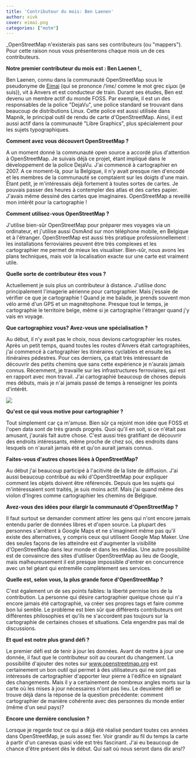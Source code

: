 ```yaml
---
title: 'Contributeur du mois: Ben Laenen'
author: xivk
cover: eimai.png
categories: ["motm"]
---
```


_OpenStreetMap n'existerais pas sans ses contributeurs (ou "mappers"). Pour cette raison nous vous présenterons chaque mois un de ces contributeurs. 

**Notre premier contributeur du mois est : Ben Laenen !**_

Ben Laenen, connu dans la communauté OpenStreetMap sous le pseudonyme de <a href="http://www.openstreetmap.org/user/Eimai">Eimai</a> (qui se prononce /ˈimɛ/ comme le mot grec είμαι (je suis)), vit à Anvers et est conducteur de train. Durant ses études, Ben est devenu un membre actif du monde FOSS. Par exemple, il est un des responsables de la police "DejaVu", une police standard se trouvant dans beaucoup de distributions Linux. Cette police est aussi utilisée dans Mapnik, le principal outil de rendu de carte d'OpenStreetMap. Ainsi, il est aussi actif dans la communauté "Libre Graphics", plus spécialement pour les sujets typographiques.

**Comment avez vous découvert OpenStreetMap ?**

A un moment donné la communauté open source a accordé plus d'attention à OpenStreetMap. Je suivais déjà ce projet, étant impliqué dans le développement de la police DejaVu. J'ai commencé à cartographier en 2007. A ce moment-là, pour la Belgique, il n'y avait presque rien d'encodé et les membres de la communauté se comptaient sur les doigts d'une main. Étant petit, je m'intéressais déjà fortement à toutes sortes de cartes. Je pouvais passer des heures à contempler des atlas et des cartes papier. J'avais même dessiné des cartes que imaginaires. OpenStreetMap a reveillé mon intérêt pour la cartographie !

**Comment utilisez-vous OpenStreetMap ?**

J'utilise bien-sûr OpenStreetMap pour préparer mes voyages via un ordinateur, et j'utilise aussi OsmAnd sur mon téléphone mobile, en Belgique et à l'étranger. OpenStreetMap est aussi très pratique professionnellement : les installations ferroviaires peuvent être très complexes et les cartographier me permet de mieux les visualiser. Bien-sûr, nous avons les plans techniques, mais voir la localisation exacte sur une carte est vraiment utile.

**Quelle sorte de contributeur êtes vous ?**

Actuellement je suis plus un contributeur à distance. J'utilise donc principalement l'imagerie aérienne pour cartographier. Mais j'essaie de vérifier ce que je cartographie ! Quand je me balade, je prends souvent mon vélo armé d'un GPS et un magnétophone. Presque tout le temps, je cartographie le territoire belge, même si je cartographie l'étranger quand j'y vais en voyage.

**Que cartographiez vous? Avez-vous une spécialisation ?**

Au début, il n'y avait pas le choix, nous devions cartographier les routes. Après un petit temps, quand toutes les routes d'Anvers était cartographiées, j'ai commencé à cartographier les itinéraires cyclables et ensuite les itinéraires pédestres. Pour ces derniers, ça était très intéressant de découvrir des petits chemins que sans cette expérience je n'aurais jamais connus. Récemment, je travaille sur les infrastructures ferroviaires, qui est en rapport avec mon travail. J'ai cartographié beaucoup de choses depuis mes débuts, mais je n'ai jamais passé de temps à renseigner les points d'intérêt.

<a href="http://hdyc.neis-one.org/?Eimai"><img src="{{ site.baseurl }}/assets/images/motm/2014/11/hdyc_eimai.png"/></a>

**Qu'est ce qui vous motive pour cartographier ?**

Tout simplement car ça m'amuse. Bien sûr ça rejoint mon idée que FOSS et l'open data sont de très grands progrès. Quoi qu'il en soit, si ce n'était pas amusant, j'aurais fait autre chose. C'est aussi très gratifiant de découvrir des endroits intéressants, même proche de chez soi, des endroits dans lesquels on n'aurait jamais été et qu'on aurait jamais connus.

**Faites-vous d'autres choses liées à OpenStreetMap?**

Au début j'ai beaucoup participé à l'acitivité de la liste de diffusion. J'ai aussi beaucoup contribué au wiki d'OpenStreetMap pour expliquer comment les objets doivent être référencés. Depuis que les sujets qui m'intéressaient sont traités, je suis moins actif. Mais j'ai quand même des violon d'Ingres comme cartographier les chemins de Belgique.

**Avez-vous des idées pour élargir la communauté d'OpenStreetMap ?**

Il faut surtout se demander comment attirer les gens qui n'ont encore jamais entendu parler de données libres et d'open source. La plupart des personnes s'arrêtent à Google Maps et ne s'imaginent même pas qu'il existe des alternatives, y compris ceux qui utilisent Google Map Maker. Une des seules façons de les atteindre est d'augmenter la visibilité d'OpenStreetMap dans leur monde et dans les médias. Une autre possibilité est de convaincre des sites d'utiliser OpenStreetMap au lieu de Google, mais malheureusement il est presque impossible d'entrer en concurrence avec un tel géant qui entremêle complètement ses services.

**Quelle est, selon vous, la plus grande force d'OpenStreetMap ?**

C'est également un de ses points faibles: la liberté permise lors de la contribution. La personne qui désire cartographier quelque chose qui n'a encore jamais été cartographié, va créer ses propres tags et faire comme bon lui semble. Le problème est bien sûr que différents contributeurs ont différentes philosophies et qu'ils ne s'accordent pas toujours sur la cartographie de certaines choses et situations. Cela engendre pas mal de discussions.

**Et quel est notre plus grand défi ?**

Le premier défi est de tenir à jour les données. Avant de mettre à jour une donnée, il faut que le contributeur soit au courant du changement. La possibilité d'ajouter des notes sur www.openstreetmap.org est certainement un bon outil qui permet à des utilisateurs qui ne sont pas intéressés de cartographier d'apporter leur pierre à l'édifice en signalant des changements. Mais il y a certainement de nombreux angles morts sur la carte où les mises à jour nécessaires n'ont pas lieu. Le deuxième défi se trouve déjà dans la réponse de la question précédente: comment cartographier de manière cohérente avec des personnes du monde entier (même d'un seul pays)?

**Encore une dernière conclusion ?**

Lorsque je regarde tout ce qui a déjà été réalisé pendant toutes ces années dans OpenStreetMap, je suis assez fier. Voir grandir au fil du temps la carte à partir d'un canevas quasi vide est très fascinant. J'ai eu beaucoup de chance d'être présent dès le début. Qui sait où nous seront dans dix ans!?
